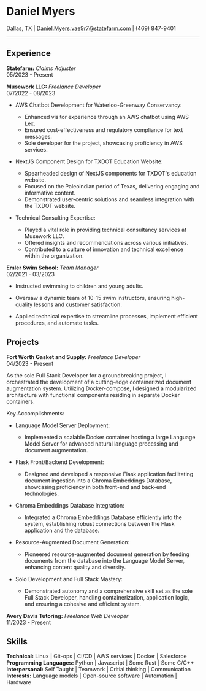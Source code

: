 Daniel Myers
============
Dallas, TX |
Daniel.Myers.vae9r7@statefarm.com |
(469) 847-9401

----------------------------------------

Experience
----------------------------------------

**Statefarm:** *Claims Adjuster* </br> 05/2023 - Present

**Musework LLC:** *Freelance Developer* </br> 07/2022 - 08/2023

* AWS Chatbot Development for Waterloo-Greenway Conservancy:
    * Enhanced visitor experience through an AWS chatbot using AWS Lex.
    * Ensured cost-effectiveness and regulatory compliance for text messages.
    * Sole developer for the project, showcasing proficiency in AWS services.

* NextJS Component Design for TXDOT Education Website:
    * Spearheaded design of NextJS components for TXDOT's education website.
    * Focused on the Paleoindian period of Texas, delivering engaging and informative content.
    * Demonstrated user-centric solutions and seamless integration with the TXDOT website.

* Technical Consulting Expertise:
    * Played a vital role in providing technical consultancy services at Musework LLC.
    * Offered insights and recommendations across various initiatives.
    * Contributed to a culture of innovation and technical excellence within the organization.

**Emler Swim School:** *Team Manager* </br> 02/2021 - 03/2023

* Instructed swimming to children and young adults.

* Oversaw a dynamic team of 10-15 swim instructors, ensuring high-quality lessons and customer satisfaction.

* Applied technical expertise to streamline processes, implement efficient procedures, and automate tasks.

Projects
----------------------------------------

**Fort Worth Gasket and Supply:** *Freelance Developer* </br> 04/2023 - Present

As the sole Full Stack Developer for a groundbreaking project, I orchestrated the development of a cutting-edge containerized document augmentation system. Utilizing Docker-compose, I designed a modularized architecture with functional components residing in separate Docker containers.

Key Accomplishments:

* Language Model Server Deployment:
    * Implemented a scalable Docker container hosting a large Language Model Server for advanced natural language processing and document augmentation.

* Flask Front/Backend Development:
    * Designed and developed a responsive Flask application facilitating document ingestion into a Chroma Embeddings Database, showcasing proficiency in both front-end and back-end technologies.

* Chroma Embeddings Database Integration:
    * Integrated a Chroma Embeddings Database efficiently into the system, establishing robust connections between the Flask application and the database.

* Resource-Augmented Document Generation:
    * Pioneered resource-augmented document generation by feeding documents from the database into the Language Model Server, enhancing content quality and diversity.
    
* Solo Development and Full Stack Mastery:
    * Demonstrated autonomy and a comprehensive skill set as the sole Full Stack Developer, handling containerization, application logic, and ensuring a cohesive and efficient system.

**Avery Davis Tutoring:** *Freelance Web Deveoper* </br> 11/2023 - Present

Skills
----------------------------------------

**Technical:** Linux | Git-ops | CI/CD | AWS services | Docker | Salesforce</br>
**Programming Languages:** Python | Javascript | Some Rust | Some C/C++</br>
**Interpersonal:** Self Taught | Teamwork | Critial thinking | Communication</br>
**Interests:** Language models | Open-source software | Automation | Hardware</br>